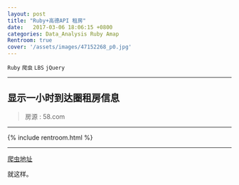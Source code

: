 ```yaml
---
layout: post
title: "Ruby+高德API 租房"
date:   2017-03-06 18:06:15 +0800
categories: Data_Analysis Ruby Amap
Rentroom: true
cover: '/assets/images/47152268_p0.jpg'
---
```


`Ruby`  `爬虫`  `LBS`  `jQuery`

------------------------

## 显示一小时到达圈租房信息


> 房源 : 58.com

-------------------

{% include rentroom.html %}

-----------------------------------

[爬虫地址](https://github.com/ff4415/deyi/blob/master/58_spider.rb)

就这样。
